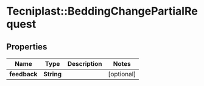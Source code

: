 # Tecniplast::BeddingChangePartialRequest

## Properties
Name | Type | Description | Notes
------------ | ------------- | ------------- | -------------
**feedback** | **String** |  | [optional] 


